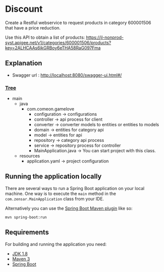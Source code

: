# Discount

Create a Restful webservice to request products in category 600001506 that have a price reduction. 

Use this API to obtain a list of products:
https://jl-nonprod-syst.apigee.net/v1/categories/600001506/products?key=2ALHCAAs6ikGRBoy6eTHA58RaG097Fma

## Explanation

* Swagger url : [http://localhost:8080/swagger-ui.html#/](http://localhost:8080/swagger-ui.html#/)

### [Tree](https://www.petrikainulainen.net/software-development/design/understanding-spring-web-application-architecture-the-classic-way/)

* main
    * java
        * com.comeon.gamelove
            * configuration -> configurations
            * controller    -> api process for client
            * converter     -> converter models to entities or entities to models
            * domain        -> entities for category api
            * model         -> entities for api
            * repository    -> category api process
            * service       -> repository process for controller 
            * MainApplication.java -> You can start project with this class.
    * resources
        * application.yaml -> project configuration



## Running the application locally

There are several ways to run a Spring Boot application on your local machine. One way is to execute the `main` method in the `com.zensar.MainApplication` class from your IDE.

Alternatively you can use the [Spring Boot Maven plugin](https://docs.spring.io/spring-boot/docs/current/reference/html/build-tool-plugins-maven-plugin.html) like so:

```shell
mvn spring-boot:run
```

## Requirements

For building and running the application you need:
- [JDK 1.8](http://www.oracle.com/technetwork/java/javase/downloads/jdk8-downloads-2133151.html)
- [Maven 3](https://maven.apache.org)
- [Spring Boot](https://docs.spring.io/spring-boot/docs/2.0.4.RELEASE/reference/htmlsingle/)